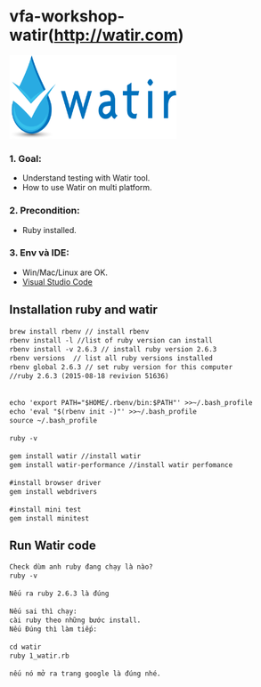 # vfa-workshop-watir(http://watir.com)
<img src="https://raw.githubusercontent.com/watir/watir_logo/master/Logo/Watir_logo.png" width="300" height="150"/>

### 1. Goal:
- Understand testing with Watir tool.
- How to use Watir on multi platform.
### 2. Precondition:
- Ruby installed.
### 3. Env và IDE:
- Win/Mac/Linux are OK.
- [Visual Studio Code](https://code.visualstudio.com/)



## Installation ruby and watir

```
brew install rbenv // install rbenv
rbenv install -l //list of ruby version can install
rbenv install -v 2.6.3 // install ruby version 2.6.3
rbenv versions  // list all ruby versions installed
rbenv global 2.6.3 // set ruby version for this computer
//ruby 2.6.3 (2015-08-18 revivion 51636)


echo 'export PATH="$HOME/.rbenv/bin:$PATH"' >>~/.bash_profile
echo 'eval "$(rbenv init -)"' >>~/.bash_profile
source ~/.bash_profile

ruby -v

gem install watir //install watir
gem install watir-performance //install watir perfomance

#install browser driver
gem install webdrivers

#install mini test
gem install minitest
```

## Run Watir code

```
Check dùm anh ruby đang chạy là nào?
ruby -v

Nếu ra ruby 2.6.3 là đúng

Nếu sai thì chạy:
cài ruby theo những bước install.
Nếu Đúng thì làm tiếp:

cd watir
ruby 1_watir.rb

nếu nó mở ra trang google là đúng nhé.

```


